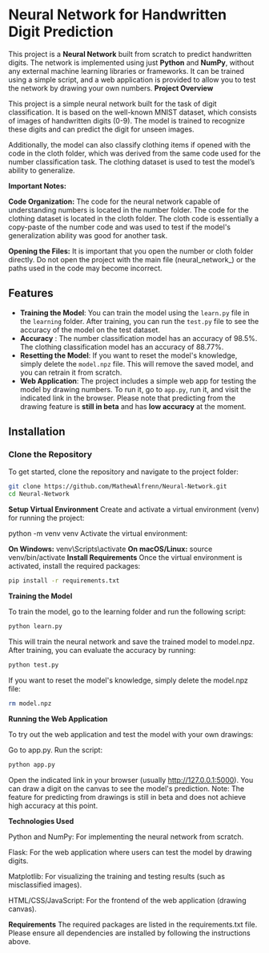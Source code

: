 # Neural Network for Handwritten Digit Prediction

This project is a **Neural Network** built from scratch to predict handwritten digits. The network is implemented using just **Python** and **NumPy**, without any external machine learning libraries or frameworks. It can be trained using a simple script, and a web application is provided to allow you to test the network by drawing your own numbers.
**Project Overview**

This project is a simple neural network built for the task of digit classification. It is based on the well-known MNIST dataset, which consists of images of handwritten digits (0-9). The model is trained to recognize these digits and can predict the digit for unseen images.

Additionally, the model can also classify clothing items if opened with the code in the cloth folder, which was derived from the same code used for the number classification task. The clothing dataset is used to test the model’s ability to generalize.

**Important Notes:**

**Code Organization:**
The code for the neural network capable of understanding numbers is located in the number folder.
The code for the clothing dataset is located in the cloth folder. The cloth code is essentially a copy-paste of the number code and was used to test if the model's generalization ability was good for another task.

**Opening the Files:**
It is important that you open the number or cloth folder directly. Do not open the project with the main file (neural_network_) or the paths used in the code may become incorrect.

## Features

- **Training the Model**: You can train the model using the `learn.py` file in the `learning` folder. After training, you can run the `test.py` file to see the accuracy of the model on the test dataset.
- **Accuracy** :
The number classification model has an accuracy of 98.5%.
The clothing classification model has an accuracy of 88.77%.
- **Resetting the Model**: If you want to reset the model's knowledge, simply delete the `model.npz` file. This will remove the saved model, and you can retrain it from scratch.
- **Web Application**: The project includes a simple web app for testing the model by drawing numbers. To run it, go to `app.py`, run it, and visit the indicated link in the browser. Please note that predicting from the drawing feature is **still in beta** and has **low accuracy** at the moment.

## Installation

### Clone the Repository
To get started, clone the repository and navigate to the project folder:

```bash
git clone https://github.com/MathewAlfrenn/Neural-Network.git
cd Neural-Network
```

**Setup Virtual Environment**
Create and activate a virtual environment (venv) for running the project:

python -m venv venv
Activate the virtual environment:

**On Windows:**
venv\Scripts\activate
**On macOS/Linux:**
source venv/bin/activate
**Install Requirements**
Once the virtual environment is activated, install the required packages:
```bash
pip install -r requirements.txt
```
**Training the Model**

To train the model, go to the learning folder and run the following script:
```bash
python learn.py
```
This will train the neural network and save the trained model to model.npz. After training, you can evaluate the accuracy by running:
```bash
python test.py
```
If you want to reset the model's knowledge, simply delete the model.npz file:
```bash
rm model.npz
```
**Running the Web Application**

To try out the web application and test the model with your own drawings:

Go to app.py.
Run the script:
```bash
python app.py
```
Open the indicated link in your browser (usually http://127.0.0.1:5000).
You can draw a digit on the canvas to see the model's prediction.
Note: The feature for predicting from drawings is still in beta and does not achieve high accuracy at this point.


**Technologies Used**


Python and NumPy: For implementing the neural network from scratch.

Flask: For the web application where users can test the model by drawing digits.

Matplotlib: For visualizing the training and testing results (such as misclassified images).

HTML/CSS/JavaScript: For the frontend of the web application (drawing canvas).

**Requirements**
The required packages are listed in the requirements.txt file. Please ensure all dependencies are installed by following the instructions above.
